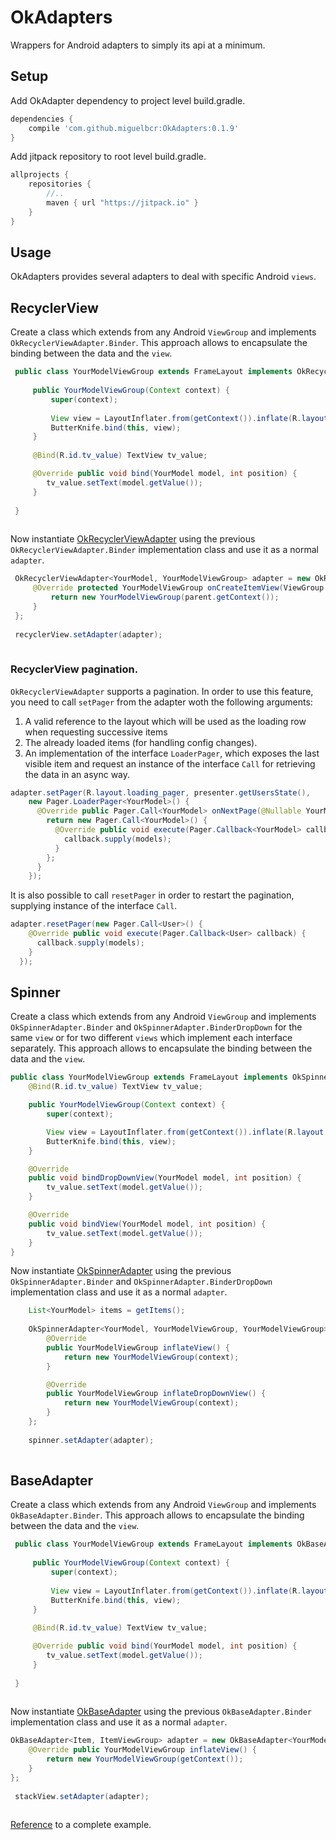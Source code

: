 # OkAdapters
Wrappers for Android adapters to simply its api at a minimum.   

## Setup
Add OkAdapter dependency to project level build.gradle.

```gradle
dependencies {
    compile 'com.github.miguelbcr:OkAdapters:0.1.9'
}
```

Add jitpack repository to root level build.gradle.

```gradle
allprojects {
    repositories {
        //..
        maven { url "https://jitpack.io" }
    }
}

```

## Usage

OkAdapters provides several adapters to deal with specific Android `views`.

## RecyclerView
Create a class which extends from any Android `ViewGroup` and implements `OkRecyclerViewAdapter.Binder`. This approach allows to encapsulate the binding between the data and the `view`.
 
```java
 public class YourModelViewGroup extends FrameLayout implements OkRecyclerViewAdapter.Binder<YourModel> {
 
     public YourModelViewGroup(Context context) {
         super(context);
 
         View view = LayoutInflater.from(getContext()).inflate(R.layout.your_model_view_group, this, true);
         ButterKnife.bind(this, view);
     }
  
     @Bind(R.id.tv_value) TextView tv_value;

     @Override public void bind(YourModel model, int position) {
        tv_value.setText(model.getValue());
     }
     
 }
 
```
 
Now instantiate [OkRecyclerViewAdapter](https://github.com/miguelbcr/OkAdapters/blob/master/ok_adapters/src/main/java/miguelbcr/ui/recycler_view/OkRecyclerViewAdapter.java) using the previous `OkRecyclerViewAdapter.Binder` implementation class and use it as a normal `adapter`.

```java
 OkRecyclerViewAdapter<YourModel, YourModelViewGroup> adapter = new OkRecyclerViewAdapter<YourModel, YourModelViewGroup>() {
     @Override protected YourModelViewGroup onCreateItemView(ViewGroup parent, int viewType) {
         return new YourModelViewGroup(parent.getContext());
     }
 };
 
 recyclerView.setAdapter(adapter);
 
```
  
### RecyclerView pagination.

`OkRecyclerViewAdapter` supports a pagination. In order to use this feature, you need to call `setPager` from the adapter woth the following arguments:


1. A valid reference to the layout which will be used as the loading row when requesting successive items 
2. The already loaded items (for handling config changes). 
3. An implementation of the interface `LoaderPager`, which exposes the last visible item and request an instance of the interface `Call` for retrieving the data in an async way. 

```java
adapter.setPager(R.layout.loading_pager, presenter.getUsersState(),
    new Pager.LoaderPager<YourModel>() {
      @Override public Pager.Call<YourModel> onNextPage(@Nullable YourModel lastItem) {
        return new Pager.Call<YourModel>() {
          @Override public void execute(Pager.Callback<YourModel> callback) {
            callback.supply(models);
          }
        };
      }
    });    
```

It is also possible to call `resetPager` in order to restart the pagination, supplying instance of the interface `Call`.
  
```java
adapter.resetPager(new Pager.Call<User>() {
    @Override public void execute(Pager.Callback<User> callback) {
      callback.supply(models);
    }
  });
```
  
## Spinner
Create a class which extends from any Android `ViewGroup` and implements `OkSpinnerAdapter.Binder` and `OkSpinnerAdapter.BinderDropDown` for the same `view` or for two different `views` which implement each interface separately. This approach allows to encapsulate the binding between the data and the `view`.
 
```java
public class YourModelViewGroup extends FrameLayout implements OkSpinnerAdapter.Binder<YourModel>, OkSpinnerAdapter.BinderDropDown<YourModel> {
    @Bind(R.id.tv_value) TextView tv_value;

    public YourModelViewGroup(Context context) {
        super(context);

        View view = LayoutInflater.from(getContext()).inflate(R.layout.your_model_view_group, this, true);
        ButterKnife.bind(this, view);
    }

    @Override
    public void bindDropDownView(YourModel model, int position) {
        tv_value.setText(model.getValue());
    }

    @Override
    public void bindView(YourModel model, int position) {
        tv_value.setText(model.getValue());
    }
}  
```
  
  Now instantiate [OkSpinnerAdapter](https://github.com/miguelbcr/OkAdapters/blob/master/ok_adapters/src/main/java/miguelbcr/ui/spinner/OkSpinnerAdapter.java) using the previous `OkSpinnerAdapter.Binder` and `OkSpinnerAdapter.BinderDropDown` implementation class and use it as a normal `adapter`.

```java 
    List<YourModel> items = getItems();
 
    OkSpinnerAdapter<YourModel, YourModelViewGroup, YourModelViewGroup> adapter = new OkSpinnerAdapter<YourModel, YourModelViewGroup, YourModelViewGroup>(context, items) {
        @Override
        public YourModelViewGroup inflateView() {
            return new YourModelViewGroup(context);
        }

        @Override
        public YourModelViewGroup inflateDropDownView() {
            return new YourModelViewGroup(context);
        }
    };
    
    spinner.setAdapter(adapter);
 
```
  

## BaseAdapter
Create a class which extends from any Android `ViewGroup` and implements `OkBaseAdapter.Binder`. This approach allows to encapsulate the binding between the data and the `view`.
 
```java
 public class YourModelViewGroup extends FrameLayout implements OkBaseAdapter.Binder<YourModel> {
 
     public YourModelViewGroup(Context context) {
         super(context);
 
         View view = LayoutInflater.from(getContext()).inflate(R.layout.your_model_view_group, this, true);
         ButterKnife.bind(this, view);
     }
  
     @Bind(R.id.tv_value) TextView tv_value;

     @Override public void bind(YourModel model, int position) {
        tv_value.setText(model.getValue());
     }
     
 }
 
```
 
Now instantiate [OkBaseAdapter](https://github.com/miguelbcr/OkAdapters/blob/master/ok_adapters/src/main/java/miguelbcr/ui/base_adapter/OkBaseAdapter.java) using the previous `OkBaseAdapter.Binder` implementation class and use it as a normal `adapter`.

```java
OkBaseAdapter<Item, ItemViewGroup> adapter = new OkBaseAdapter<YourModel, YourModelViewGroup>() {
    @Override public YourModelViewGroup inflateView() {
        return new YourModelViewGroup(getContext());
    }
};
        
 stackView.setAdapter(adapter);
 
```
  
  
[Reference](https://github.com/miguelbcr/OkAdapters/tree/master/app/src/main/java/app/stack_view) to a complete example.
